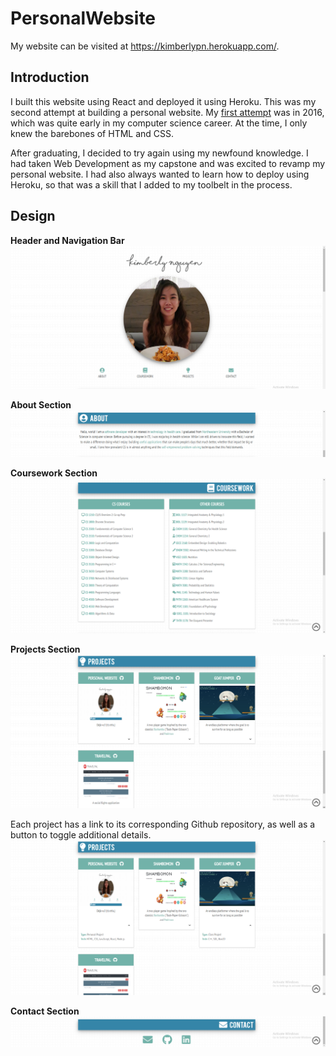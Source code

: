# PersonalWebsite

My website can be visited at https://kimberlypn.herokuapp.com/.

## Introduction
I built this website using React and deployed it using Heroku. This was my
second attempt at building a personal website. My [first attempt](https://github.com/kimberlypn/kimberlypn.github.io)
was in 2016, which was quite early in my computer science career. At the time,
I only knew the barebones of HTML and CSS.

After graduating, I decided to try again using my newfound knowledge. I had
taken Web Development as my capstone and was excited to revamp my personal
website. I had also always wanted to learn how to deploy using Heroku, so that
was a skill that I added to my toolbelt in the process.

## Design
**Header and Navigation Bar**
![Navigation Bar](screenshots/navigation-bar.png)

**About Section**
![About Section](screenshots/about.png)

**Coursework Section**
![Coursework Section](screenshots/coursework.png)

**Projects Section**
![Projects Section](screenshots/projects.png)

Each project has a link to its corresponding Github repository, as well as a
button to toggle additional details.
![Projects with Details](screenshots/projects-with-details.png)

**Contact Section**
![Contact Section](screenshots/contact.png)
